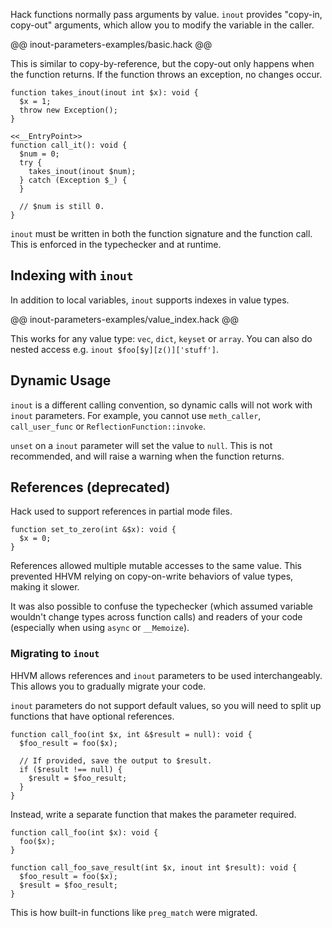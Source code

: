 Hack functions normally pass arguments by value. `inout` provides
"copy-in, copy-out" arguments, which allow you to modify the variable
in the caller.

@@ inout-parameters-examples/basic.hack @@

This is similar to copy-by-reference, but the copy-out only happens
when the function returns. If the function throws an exception, no
changes occur.

``` Hack
function takes_inout(inout int $x): void {
  $x = 1;
  throw new Exception();
}

<<__EntryPoint>>
function call_it(): void {
  $num = 0;
  try {
    takes_inout(inout $num);
  } catch (Exception $_) {
  }

  // $num is still 0.
}
```

`inout` must be written in both the function signature and the
function call. This is enforced in the typechecker and at runtime.

## Indexing with `inout`

In addition to local variables, `inout` supports indexes in value
types.

@@ inout-parameters-examples/value_index.hack @@

This works for any value type: `vec`, `dict`, `keyset` or `array`. You
can also do nested access e.g. `inout $foo[$y][z()]['stuff']`.

## Dynamic Usage

`inout` is a different calling convention, so dynamic calls will not
work with `inout` parameters. For example, you cannot use
`meth_caller`, `call_user_func` or `ReflectionFunction::invoke`.

`unset` on a `inout` parameter will set the value to `null`. This is
not recommended, and will raise a warning when the function returns.

## References (deprecated)

Hack used to support references in partial mode files.

``` Hack
function set_to_zero(int &$x): void {
  $x = 0;
}
```

References allowed multiple mutable accesses to the same value. This
prevented HHVM relying on copy-on-write behaviors of value types,
making it slower.

It was also possible to confuse the typechecker (which assumed
variable wouldn't change types across function calls) and readers of
your code (especially when using `async` or `__Memoize`).

### Migrating to `inout`

HHVM allows references and `inout` parameters to be used
interchangeably. This allows you to gradually migrate your code.

`inout` parameters do not support default values, so you will need to
split up functions that have optional references.

``` Hack
function call_foo(int $x, int &$result = null): void {
  $foo_result = foo($x);
  
  // If provided, save the output to $result.
  if ($result !== null) {
    $result = $foo_result;
  }
}
```

Instead, write a separate function that makes the parameter required.

``` Hack
function call_foo(int $x): void {
  foo($x);
}

function call_foo_save_result(int $x, inout int $result): void {
  $foo_result = foo($x);
  $result = $foo_result;
}
```

This is how built-in functions like `preg_match` were migrated.
